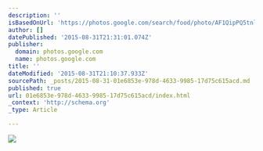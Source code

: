 ```yaml
---
description: ''
isBasedOnUrl: 'https://photos.google.com/search/food/photo/AF1QipPQ5tnlQKuP2gput_0IrQNB0ViyZVfEsgIWCePB'
author: []
datePublished: '2015-08-31T21:31:01.074Z'
publisher:
  domain: photos.google.com
  name: photos.google.com
title: ''
dateModified: '2015-08-31T21:10:37.933Z'
sourcePath: _posts/2015-08-31-01e6853e-978d-4633-9985-17d75c615acd.md
published: true
url: 01e6853e-978d-4633-9985-17d75c615acd/index.html
_context: 'http://schema.org'
_type: Article

---
```

![](https://lh3.googleusercontent.com/OH1XYV7XlBA5LGdUw3EooNe5HQn-wc97007fHHhfWpQ=w438-h778-no)